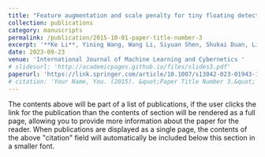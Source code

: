 ```yaml
---
title: "Feature augmentation and scale penalty for tiny floating detection"
collection: publications
category: manuscripts
permalink: /publication/2015-10-01-paper-title-number-3
excerpt: '**Ke Li**, Yining Wang, Wang Li, Siyuan Shen, Shukai Duan, Lidan Wang '
date: 2023-09-23
venue: 'International Journal of Machine Learning and Cybernetics '
# slidesurl: 'http://academicpages.github.io/files/slides3.pdf'
paperurl: 'https://link.springer.com/article/10.1007/s13042-023-01943-1'
# citation: 'Your Name, You. (2015). &quot;Paper Title Number 3.&quot; <i>Journal 1</i>. 1(3).'
---
```


The contents above will be part of a list of publications, if the user clicks the link for the publication than the contents of section will be rendered as a full page, allowing you to provide more information about the paper for the reader. When publications are displayed as a single page, the contents of the above "citation" field will automatically be included below this section in a smaller font.
